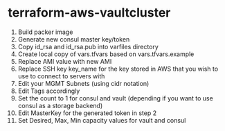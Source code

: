 # terraform-aws-vaultcluster

1. Build packer image
2. Generate new consul master key/token
2. Copy id_rsa and id_rsa.pub into varfiles directory
3. Create local copy of vars.tfvars based on vars.tfvars.example
4. Replace AMI value with new AMI
5. Replace SSH key key_name for the key stored in AWS that you wish to use to connect to servers with
6. Edit your MGMT Subnets (using cidr notation)
7. Edit Tags accordingly
8. Set the count to 1 for consul and vault (depending if you want to use consul as a storage backend)
9. Edit MasterKey for the generated token in step 2
10. Set Desired, Max, Min capacity values for vault and consul
